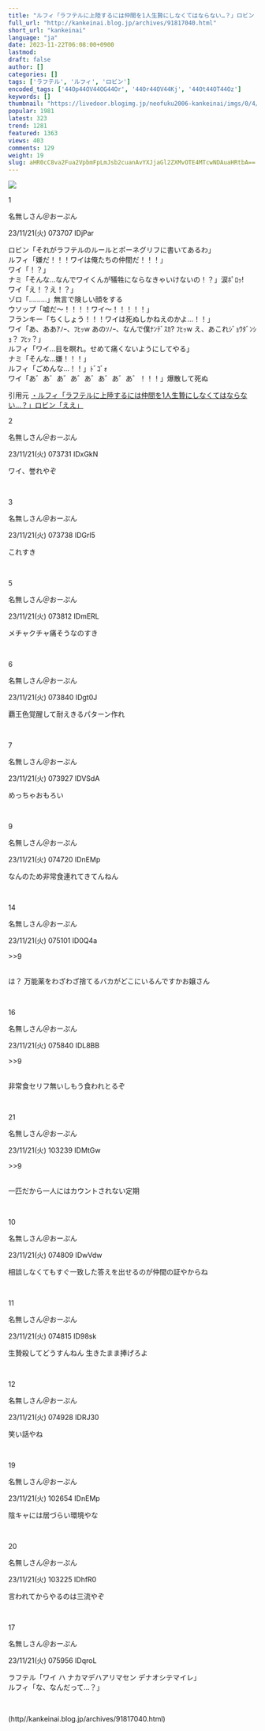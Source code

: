 ```yaml
---
title: "ルフィ「ラフテルに上陸するには仲間を1人生贄にしなくてはならない…？」ロビン「ええ」 "
full_url: "http://kankeinai.blog.jp/archives/91817040.html"
short_url: "kankeinai"
language: "ja"
date: 2023-11-22T06:08:00+0900
lastmod: 
draft: false
author: []
categories: []
tags: ['ラフテル', 'ルフィ', 'ロビン']
encoded_tags: ['44Op44OV44OG44Or', '44Or44OV44Kj', '44Ot44OT44Oz']
keywords: []
thumbnail: "https://livedoor.blogimg.jp/neofuku2006-kankeinai/imgs/0/4/04c8a673-s.jpg"
popular: 1981
latest: 323
trend: 1281
featured: 1363
views: 403
comments: 129
weight: 19
slug: aHR0cC8va2Fua2VpbmFpLmJsb2cuanAvYXJjaGl2ZXMvOTE4MTcwNDAuaHRtbA==
---
```


![](https://livedoor.blogimg.jp/neofuku2006-kankeinai/imgs/0/4/04c8a673-s.jpg)

<div><p class='t_h'>1 <p>名無しさん＠おーぷん</p> <p> 23/11/21(火) 073707 IDjPar</p></p><p class='t_b'>ロビン「それがラフテルのルールとポーネグリフに書いてあるわ」<br>ルフィ「嫌だ！！！ワイは俺たちの仲間だ！！！」<br>ワイ「！？」<br>ナミ「そんな…なんでワイくんが犠牲にならなきゃいけないの！？」涙ﾎﾟﾛｯ!<br>ワイ「え！？え！？」<br>ゾロ「………」無言で険しい顔をする<br>ウソップ「嘘だ～！！！！ワイ～！！！！！」<br>フランキー「ちくしょう！！！ワイは死ぬしかねえのかよ…！！」<br>ワイ「あ、ああｱﾉｰ、ﾌﾋｯw あのｿﾉｰ、なんで僕ﾅﾝﾃﾞｽｶ? ﾌﾋｯw え、あこれｼﾞｮｳﾀﾞﾝｼｮ？ ﾌﾋｯ？」<br>ルフィ「ワイ…目を瞑れ。せめて痛くないようにしてやる」<br>ナミ「そんな…嫌！！！」<br>ルフィ「ごめんな…！！」ﾄﾞｺﾞｫ<br>ワイ「あ゛あ゛あ゛あ゛あ゛あ゛あ゛あ゛！！！」爆散して死ぬ</p><p>引用元 <a href='http//2chspa.com/thread/livejupiter/1700519827' target='_blank'>・</a><a href='https//hayabusa.open2ch.net/test/read.cgi/livejupiter/1700519827/' target='_blank'>ルフィ「ラフテルに上陸するには仲間を1人生贄にしなくてはならない…？」ロビン「ええ」</a></p><p class='t_h'>2 <p>名無しさん＠おーぷん</p> <p> 23/11/21(火) 073731 IDxGkN</p></p> <p class='t_b'> ワイ、誉れやぞ </p><br> <p class='t_h'>3 <p>名無しさん＠おーぷん</p> <p> 23/11/21(火) 073738 IDGrl5</p></p> <p class='t_b'> これすき </p><br> <p class='t_h'>5 <p>名無しさん＠おーぷん</p> <p> 23/11/21(火) 073812 IDmERL</p></p> <p class='t_b'> メチャクチャ痛そうなのすき </p><br> <p class='t_h'>6 <p>名無しさん＠おーぷん</p> <p> 23/11/21(火) 073840 IDgt0J</p></p> <p class='t_b'> 覇王色覚醒して耐えきるパターン作れ </p><br> <p class='t_h'>7 <p>名無しさん＠おーぷん</p> <p> 23/11/21(火) 073927 IDVSdA</p></p> <p class='t_b'> めっちゃおもろい </p><br> <p class='t_h'>9 <p>名無しさん＠おーぷん</p> <p> 23/11/21(火) 074720 IDnEMp</p></p> <p class='t_b'> なんのため非常食連れてきてんねん </p><br> <p class='t_h t_i'>14 <p>名無しさん＠おーぷん</p> <p> 23/11/21(火) 075101 ID0Q4a</p></p> <p class='t_b t_i'> <p class='anchor'>>>9</p><br>は？ 万能薬をわざわざ捨てるバカがどこにいるんですかお嬢さん </p><br> <p class='t_h t_i'>16 <p>名無しさん＠おーぷん</p> <p> 23/11/21(火) 075840 IDL8BB</p></p> <p class='t_b t_i'> <p class='anchor'>>>9</p><br>非常食セリフ無いしもう食われとるぞ </p><br> <p class='t_h t_i'>21 <p>名無しさん＠おーぷん</p> <p> 23/11/21(火) 103239 IDMtGw</p></p> <p class='t_b t_i'> <p class='anchor'>>>9</p><br>一匹だから一人にはカウントされない定期 </p><br> <p class='t_h'>10 <p>名無しさん＠おーぷん</p> <p> 23/11/21(火) 074809 IDwVdw</p></p> <p class='t_b'> 相談しなくてもすぐ一致した答えを出せるのが仲間の証やからね </p><br> <p class='t_h'>11 <p>名無しさん＠おーぷん</p> <p> 23/11/21(火) 074815 ID98sk</p></p> <p class='t_b'> 生贄殺してどうすんねん 生きたまま捧げろよ </p><br> <p class='t_h'>12 <p>名無しさん＠おーぷん</p> <p> 23/11/21(火) 074928 IDRJ30</p></p> <p class='t_b'> 笑い話やね </p><br> <p class='t_h'>19 <p>名無しさん＠おーぷん</p> <p> 23/11/21(火) 102654 IDnEMp</p></p> <p class='t_b'> 陰キャには居づらい環境やな </p><br> <p class='t_h'>20 <p>名無しさん＠おーぷん</p> <p> 23/11/21(火) 103225 IDhfR0</p></p> <p class='t_b'> 言われてからやるのは三流やぞ </p><br> <p class='t_h'>17 <p>名無しさん＠おーぷん</p> <p> 23/11/21(火) 075956 IDqroL</p></p> <p class='t_b'> ラフテル「ワイ ハ ナカマデハアリマセン デナオシテマイレ」<br>ルフィ「な、なんだって…？」 </p><br> <img border='0' width='1' height='1' src='https//www15.a8.net/0.gif?a8mat=2BJK9W+3WIBJM+249K+BWGDT' alt=''> </div>

(http//kankeinai.blog.jp/archives/91817040.html)
